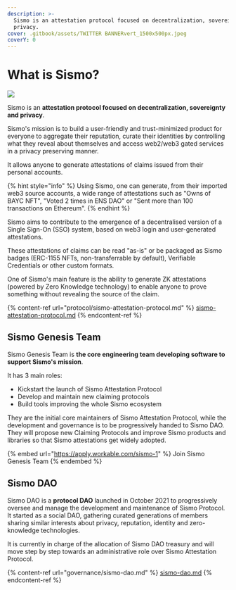 ```yaml
---
description: >-
  Sismo is an attestation protocol focused on decentralization, sovereignty and
  privacy.
cover: .gitbook/assets/TWITTER BANNERvert_1500x500px.jpeg
coverY: 0
---
```


# What is Sismo?

![](<.gitbook/assets/1. MAIN LOGO+SISMO\_400x850.png>)

Sismo is an **attestation protocol focused on decentralization, sovereignty and privacy**.&#x20;

Sismo's mission is to build a user-friendly and trust-minimized product for everyone to aggregate their reputation, curate their identities by controlling what they reveal about themselves and access web2/web3 gated services in a privacy preserving manner.

It allows anyone to generate attestations of claims issued from their personal accounts.

{% hint style="info" %}
Using Sismo, one can generate, from their imported web3 source accounts, a wide range of attestations such as "Owns of BAYC NFT", "Voted 2 times in ENS DAO" or "Sent more than 100 transactions on Ethereum".
{% endhint %}

Sismo aims to contribute to the emergence of a decentralised version of a Single Sign-On (SSO) system, based on web3 login and user-generated attestations.&#x20;

These attestations of claims can be read "as-is" or be packaged as Sismo badges (ERC-1155 NFTs, non-transferrable by default), Verifiable Credentials or other custom formats.

One of Sismo's main feature is the ability to generate ZK attestations (powered by Zero Knowledge technology) to enable anyone to prove something without revealing the source of the claim.

{% content-ref url="protocol/sismo-attestation-protocol.md" %}
[sismo-attestation-protocol.md](protocol/sismo-attestation-protocol.md)
{% endcontent-ref %}

## Sismo Genesis Team

Sismo Genesis Team is **the core engineering team developing software to support Sismo's mission**.&#x20;

It has 3 main roles:

* Kickstart the launch of Sismo Attestation Protocol
* Develop and maintain new claiming protocols
* Build tools improving the whole Sismo ecosystem

They are the initial core maintainers of Sismo Attestation Protocol, while the development and governance is to be progressively handed to Sismo DAO. They will propose new Claiming Protocols  and improve Sismo products and libraries so that Sismo attestations get widely adopted.

{% embed url="https://apply.workable.com/sismo-1" %}
Join Sismo Genesis Team
{% endembed %}

## Sismo DAO

Sismo DAO is a **protocol DAO** launched in October 2021 to progressively oversee and manage the development and maintenance of Sismo Protocol. It started as a social DAO, gathering curated generations of members sharing similar interests about privacy, reputation, identity and zero-knowledge technologies.&#x20;

It is currently in charge of the allocation of Sismo DAO treasury and will move step by step towards an administrative role over Sismo Attestation Protocol.

{% content-ref url="governance/sismo-dao.md" %}
[sismo-dao.md](governance/sismo-dao.md)
{% endcontent-ref %}

